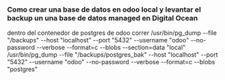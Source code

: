 ### Como crear una base de datos en odoo local y levantar el backup un una base de datos managed en Digital Ocean

dentro del contenedor de postgres de odoo correr
/usr/bin/pg_dump --file "/backups" --host "localhost" --port "5432" --username "odoo" --no-password --verbose --format=c --blobs --section=data "local"
/usr/bin/pg_dump --file "/backups/postgres_bak" --host "localhost" --port "5432" --username "odoo" --no-password --verbose --format=c --blobs "postgres"
